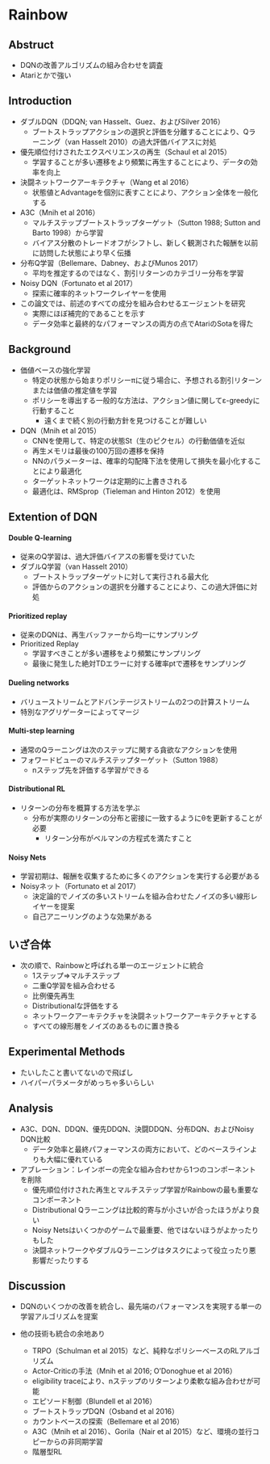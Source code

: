 # Rainbow

## Abstruct

- DQNの改善アルゴリズムの組み合わせを調査
- Atariとかで強い

## Introduction

- ダブルDQN（DDQN; van Hasselt、Guez、およびSilver 2016）
  - ブートストラップアクションの選択と評価を分離することにより、Qラーニング（van Hasselt 2010）の過大評価バイアスに対処
- 優先順位付けされたエクスペリエンスの再生（Schaul et al 2015）
  - 学習することが多い遷移をより頻繁に再生することにより、データの効率を向上
- 決闘ネットワークアーキテクチャ（Wang et al 2016）
  - 状態値とAdvantageを個別に表すことにより、アクション全体を一般化する
- A3C（Mnih et al 2016）
  - マルチステップブートストラップターゲット（Sutton 1988; Sutton and Barto 1998）から学習
  - バイアス分散のトレードオフがシフトし、新しく観測された報酬を以前に訪問した状態により早く伝播
- 分布Q学習（Bellemare、Dabney、およびMunos 2017）
  - 平均を推定するのではなく、割引リターンのカテゴリー分布を学習
- Noisy DQN（Fortunato et al 2017）
  - 探索に確率的ネットワークレイヤーを使用
- この論文では、前述のすべての成分を組み合わせるエージェントを研究
  - 実際にほぼ補完的であることを示す
  - データ効率と最終的なパフォーマンスの両方の点でAtariのSotaを得た

## Background

- 価値ベースの強化学習
  - 特定の状態から始まりポリシーπに従う場合に、予想される割引リターンまたは価値の推定値を学習
  - ポリシーを導出する一般的な方法は、アクション値に関してε-greedyに行動すること
    - 遠くまで続く別の行動方針を見つけることが難しい
- DQN（Mnih et al 2015）
  - CNNを使用して、特定の状態St（生のピクセル）の行動価値を近似
  - 再生メモリは最後の100万回の遷移を保持
  - NNのパラメーターは、確率的勾配降下法を使用して損失を最小化することにより最適化
  - ターゲットネットワークは定期的に上書きされる
  - 最適化は、RMSprop（Tieleman and Hinton 2012）を使用

## Extention of DQN

#### Double Q-learning

- 従来のQ学習は、過大評価バイアスの影響を受けていた
- ダブルQ学習（van Hasselt 2010）
  - ブートストラップターゲットに対して実行される最大化
  - 評価からのアクションの選択を分離することにより、この過大評価に対処

#### Prioritized replay

- 従来のDQNは、再生バッファーから均一にサンプリング
- Prioritized Replay
  - 学習すべきことが多い遷移をより頻繁にサンプリング
  - 最後に発生した絶対TDエラーに対する確率ptで遷移をサンプリング

#### Dueling networks

- バリューストリームとアドバンテージストリームの2つの計算ストリーム
- 特別なアグリゲーターによってマージ

#### Multi-step learning

- 通常のQラーニングは次のステップに関する貪欲なアクションを使用
- フォワードビューのマルチステップターゲット（Sutton 1988）
  - nステップ先を評価する学習ができる

#### Distributional RL

- リターンの分布を概算する方法を学ぶ
  - 分布が実際のリターンの分布と密接に一致するようにθを更新することが必要
    - リターン分布がベルマンの方程式を満たすこと

#### Noisy Nets

- 学習初期は、報酬を収集するために多くのアクションを実行する必要がある
- Noisyネット（Fortunato et al 2017）
  - 決定論的でノイズの多いストリームを組み合わせたノイズの多い線形レイヤーを提案
  - 自己アニーリングのような効果がある

## いざ合体

- 次の順で、Rainbowと呼ばれる単一のエージェントに統合
  - 1ステップ⇒マルチステップ
  - 二重Q学習を組み合わせる
  - 比例優先再生
  - Distributionalな評価をする
  - ネットワークアーキテクチャを決闘ネットワークアーキテクチャとする
  - すべての線形層をノイズのあるものに置き換る

## Experimental Methods

- たいしたこと書いてないので飛ばし
- ハイパーパラメータがめっちゃ多いらしい

## Analysis

- A3C、DQN、DDQN、優先DDQN、決闘DDQN、分布DQN、およびNoisy DQN比較
  - データ効率と最終パフォーマンスの両方において、どのベースラインよりも大幅に優れている
- アブレーション：レインボーの完全な組み合わせから1つのコンポーネントを削除
  - 優先順位付けされた再生とマルチステップ学習がRainbowの最も重要なコンポーネント
  - Distributional Qラーニングは比較的寄与が小さいが合ったほうがより良い
  - Noisy Netsはいくつかのゲームで最重要、他ではないほうがよかったりもした
  - 決闘ネットワークやダブルQラーニングはタスクによって役立ったり悪影響だったりする

## Discussion

- DQNのいくつかの改善を統合し、最先端のパフォーマンスを実現する単一の学習アルゴリズムを提案

- 他の技術も統合の余地あり

  - TRPO（Schulman et al 2015）など、純粋なポリシーベースのRLアルゴリズム
  - Actor-Criticの手法（Mnih et al 2016; O’Donoghue et al 2016）
  - eligibility traceにより、nステップのリターンより柔軟な組み合わせが可能
  - エピソード制御（Blundell et al 2016）
  - ブートストラップDQN（Osband et al 2016）
  - カウントベースの探索（Bellemare et al 2016）
  - A3C（Mnih et al 2016）、Gorila（Nair et al 2015）など、環境の並行コピーからの非同期学習
  - 階層型RL

  